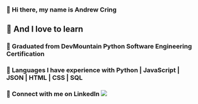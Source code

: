 ### 👋 Hi there, my name is Andrew Cring 
##  📖 And I love to learn 
### 🐍 Graduated from DevMountain Python Software Engineering Certification 
### 📄 Languages I have experience with Python | JavaScript | JSON | HTML | CSS | SQL
### 🤝 Connect with me on LinkedIn <a href="https://www.linkedin.com/in/andrew-cring-ac17/"><img src="https://img.shields.io/badge/Andrew's_LinkedIn-blue"/></a> 


<!--
**ACring17/ACring17** is a ✨ _special_ ✨ repository because its `README.md` (this file) appears on your GitHub profile.

Here are some ideas to get you started:

- 🔭 I’m currently working on ...
- 🌱 I’m currently learning ...
- 👯 I’m looking to collaborate on ...
- 🤔 I’m looking for help with ...
- 💬 Ask me about ...
- 📫 How to reach me: ...
- 😄 Pronouns: ...
- ⚡ Fun fact: ...
-->


